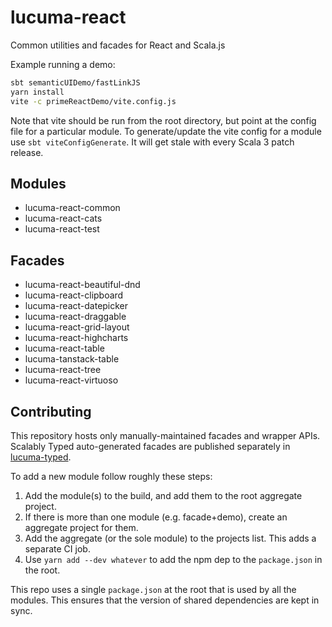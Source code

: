# lucuma-react

Common utilities and facades for React and Scala.js

Example running a demo:
```sh
sbt semanticUIDemo/fastLinkJS
yarn install
vite -c primeReactDemo/vite.config.js
```

Note that vite should be run from the root directory, but point at the config file for a particular module. To generate/update the vite config for a module use `sbt viteConfigGenerate`. It will get stale with every Scala 3 patch release.

## Modules

- lucuma-react-common
- lucuma-react-cats
- lucuma-react-test

## Facades

- lucuma-react-beautiful-dnd
- lucuma-react-clipboard
- lucuma-react-datepicker
- lucuma-react-draggable
- lucuma-react-grid-layout
- lucuma-react-highcharts
- lucuma-react-table
- lucuma-tanstack-table
- lucuma-react-tree
- lucuma-react-virtuoso

## Contributing

This repository hosts only manually-maintained facades and wrapper APIs. Scalably Typed auto-generated facades are published separately in [lucuma-typed](https://github.com/gemini-hlsw/lucuma-typed).

To add a new module follow roughly these steps:
1. Add the module(s) to the build, and add them to the root aggregate project.
2. If there is more than one module (e.g. facade+demo), create an aggregate project for them.
3. Add the aggregate (or the sole module) to the projects list. This adds a separate CI job.
4. Use `yarn add --dev whatever` to add the npm dep to the `package.json` in the root.

This repo uses a single `package.json` at the root that is used by all the modules. This ensures that the version of shared dependencies are kept in sync.
